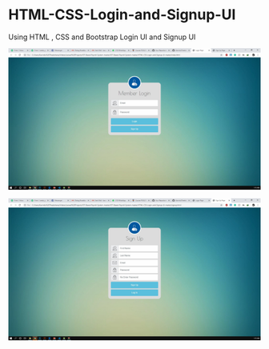 # HTML-CSS-Login-and-Signup-UI
Using HTML , CSS and Bootstrap
Login UI and Signup UI



<p align="center"><img src="image/1.jpg"></p>

<p align="center"><img src="image/2.jpg"></p>
